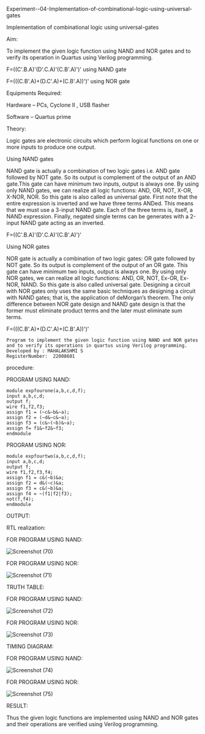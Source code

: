 Experiment--04-Implementation-of-combinational-logic-using-universal-gates

Implementation of combinational logic using universal-gates

 
Aim:
   
To implement the given logic function using NAND and NOR gates and to verify its operation in Quartus using Verilog programming.

F=((C'.B.A)'(D'.C.A)'(C.B'.A)')' using NAND gate

F=(((C.B'.A)+(D.C'.A)+(C.B'.A))')' using NOR gate

Equipments Required:

Hardware – PCs, Cyclone II , USB flasher
  
Software – Quartus prime


Theory:

Logic gates are electronic circuits which perform logical functions on one or more inputs to produce one output. 

Using NAND gates

NAND gate is actually a combination of two logic gates i.e. AND gate followed by NOT gate. So its output is complement of the output of an AND gate.This gate can have minimum two inputs, output is always one. By using only NAND gates, we can realize all logic functions: AND, OR, NOT, X-OR, X-NOR, NOR. So this gate is also called as universal gate. First note that the entire expression is inverted and we have three terms ANDed. This means that we must use a 3-input NAND gate. Each of the three terms is, itself, a NAND expression. Finally, negated single terms can be generates with a 2-input NAND gate acting as an inverted.

F=((C'.B.A)'(D'.C.A)'(C.B'.A)')'


Using NOR gates

NOR gate is actually a combination of two logic gates: OR gate followed by NOT gate. So its output is complement of the output of an OR gate. This gate can have minimum two inputs, output is always one. By using only NOR gates, we can realize all logic functions: AND, OR, NOT, Ex-OR, Ex-NOR, NAND. So this gate is also called universal gate. Designing a circuit with NOR gates only uses the same basic techniques as designing a circuit with NAND gates; that is, the application of deMorgan’s theorem. The only difference between NOR gate design and NAND gate design is that the former must eliminate product terms and the later must eliminate sum terms.

F=(((C.B'.A)+(D.C'.A)+(C.B'.A))')'


    Program to implement the given logic function using NAND and NOR gates and to verify its operations in quartus using Verilog programming.
    Developed by : MAHALAKSHMI S 
    RegisterNumber:  22008601

procedure:

PROGRAM USING NAND:

    module expfourone(a,b,c,d,f);
    input a,b,c,d;
    output f;
    wire f1,f2,f3;
    assign f1 = (~c&~b&~a);
    assign f2 = (~d&~c&~a);
    assign f3 = (c&~(~b)&~a);
    assign f= f1&~f2&~f3;
    endmodule

PROGRAM USING NOR:

    module expfourtwo(a,b,c,d,f);
    input a,b,c,d;
    output f;
    wire f1,f2,f3,f4;
    assign f1 = c&(~b)&a;
    assign f2 = d&(~c)&a;
    assign f3 = c&(~b)&a;
    assign f4 = ~(f1|f2|f3);
    not(f,f4);
    endmodule

OUTPUT:

RTL realization:

FOR PROGRAM USING NAND:

![Screenshot (70)](https://user-images.githubusercontent.com/122199968/213875096-e55c6d6d-be84-46ea-be54-3137e7f91e3b.png)


FOR PROGRAM USING NOR:

![Screenshot (71)](https://user-images.githubusercontent.com/122199968/213875158-44e199e0-adcf-4f46-95d0-39928992e62b.png)


TRUTH TABLE:

FOR PROGRAM USING  NAND:

![Screenshot (72)](https://user-images.githubusercontent.com/122199968/213875221-7523a059-14fb-48bf-a02e-a0e60a211a56.png)

FOR PROGRAM USING NOR:

![Screenshot (73)](https://user-images.githubusercontent.com/122199968/213875280-81b993fe-fcfc-4c8a-8057-e06e0db4b340.png)

TIMING DIAGRAM:

FOR PROGRAM USING NAND:

![Screenshot (74)](https://user-images.githubusercontent.com/122199968/213875325-10ec35b9-9495-4153-b5ef-b62839f78f22.png)

FOR PROGRAM USING NOR:

![Screenshot (75)](https://user-images.githubusercontent.com/122199968/213875394-cd835930-8d9b-4b2c-970b-84b65e8f972c.png)


RESULT:

Thus the given logic functions are implemented using NAND and NOR gates and their operations are verified using Verilog programming.





